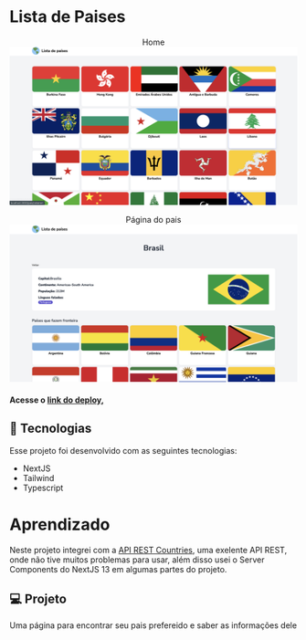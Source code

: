 # Lista de Paises

<p align="center">
   Home
  <img alt="License" src="./screen.png">
</p>

<p align="center">
   Página do pais
  <img alt="License" src="./screen-pais.png">
</p>

#### Acesse o [link do deploy](https://list-country.vercel.app/),

## 🚀 Tecnologias

Esse projeto foi desenvolvido com as seguintes tecnologias:

- NextJS
- Tailwind
- Typescript

# Aprendizado

Neste projeto integrei com a [API REST Countries](https://restcountries.com/), uma exelente API REST, onde não tive muitos problemas para usar, além disso usei o Server Components do NextJS 13 em algumas partes do projeto.

## 💻 Projeto

Uma página para encontrar seu pais prefereido e saber as informações dele
